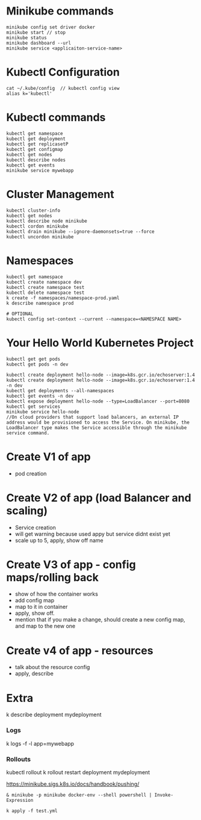 
# Minikube commands
```
minikube config set driver docker
minikube start // stop
minikube status
minikube dashboard --url
minikube service <applicaiton-service-name>
```

# Kubectl Configuration
```
cat ~/.kube/config  // kubectl config view
alias k='kubectl'
```

# Kubectl commands
```
kubectl get namespace
kubectl get deployment
kubectl get replicasetP
kubectl get configmap
kubectl get nodes
kubectl describe nodes
kubectl get events
minikube service mywebapp
```

# Cluster Management
```
kubectl cluster-info
kubectl get nodes
kubectl describe node minikube
kubectl cordon minikube
kubectl drain minikube --ignore-daemonsets=true --force
kubectl uncordon minikube
```

# Namespaces
```
kubectl get namespace
kubectl create namespace dev
kubectl create namespace test
kubectl delete namespace test
k create -f namespaces/namespace-prod.yaml
k describe namespace prod

# OPTIONAL
kubectl config set-context --current --namespace=<NAMESPACE NAME>
```

# Your Hello World Kubernetes Project
```
kubectl get get pods
kubectl get pods -n dev 

kubectl create deployment hello-node --image=k8s.gcr.io/echoserver:1.4
kubectl create deployment hello-node --image=k8s.gcr.io/echoserver:1.4 -n dev
kubectl get deployments --all-namespaces
kubectl get events -n dev
kubectl expose deployment hello-node --type=LoadBalancer --port=8080
kubectl get services
minikube service hello-node
//On cloud providers that support load balancers, an external IP address would be provisioned to access the Service. On minikube, the LoadBalancer type makes the Service accessible through the minikube service command.
```

# Create V1 of app
- pod creation

# Create V2 of app (load Balancer and scaling)
- Service creation
- will get warning because used appy but service didnt exist yet
- scale up to 5, apply, show off name

# Create V3 of app - config maps/rolling back
- show of how the container works
- add config map
- map to it in container
- apply, show off.
- mention that if you make a change, should create a new config map, and map to the new one

# Create v4 of app - resources
- talk about the resource config
- apply, describe


# Extra
k describe deployment mydeployment
### Logs
k logs -f -l app=mywebapp
### Rollouts
kubectl rollout 
k rollout restart deployment mydeployment









https://minikube.sigs.k8s.io/docs/handbook/pushing/
```
& minikube -p minikube docker-env --shell powershell | Invoke-Expression
```


```
k apply -f test.yml
```